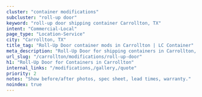 ```yaml
---
cluster: "container modifications"
subcluster: "roll-up door"
keyword: "roll-up door shipping container Carrollton, TX"
intent: "Commercial-Local"
page_type: "Location-Service"
city: "Carrollton, TX"
title_tag: "Roll-Up Door container mods in Carrollton | LC Container"
meta_description: "Roll-Up Door for shipping containers in Carrollton, TX. Local fabrication & pro install. LC Container — Since 2003. Get a quote."
url_slug: "/carrollton/modifications/roll-up-door"
h1: "Roll-Up Door for Containers in Carrollton"
internal_links: "/modifications,/gallery,/quote"
priority: 2
notes: "Show before/after photos, spec sheet, lead times, warranty."
noindex: true
---
```


<!-- TODO: Add unique city/inventory copy, images, and internal links here. -->
